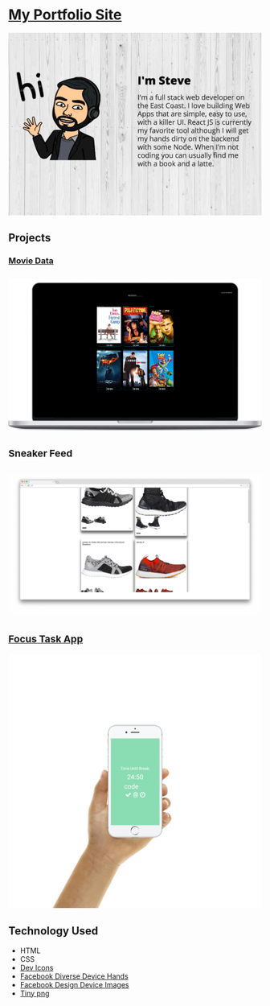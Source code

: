 <a href="http://stevegalvis.com/portfolio/public/index.html"><h1>My Portfolio Site</h1></a>
<img src="public/images/portfolio-screenshot.png">

<h2>Projects</h2>


<a href="https://arbitrator-hamster-48873.netlify.com/"><h3>Movie Data<h3></a>
<img src="public/images/Apple Macbook Pro 15 movie-data.png">

<h3>Sneaker Feed<h3>
<img src="public/images/sneaker-feed-chrome.png">

<a href="http://stevegalvis.com/focus-task-app/"><h3>Focus Task App</h3></a>
<img src="public/images/Kid Hand - iPhone 6s focus task app.png">

<h2>Technology Used</h2>
<ul>
<li>HTML</li>
<li>CSS</li>
<li><a href="http://vorillaz.github.io/devicons/#/main">Dev Icons</a></li>
<li><a href="http://facebook.design/handskit.html">Facebook Diverse Device Hands</a></li>
<li><a href="http://facebook.design/devices">Facebook Design Device Images</a></li>
<li><a href="https://tinypng.com/">Tiny png</a></li>
</ul>
